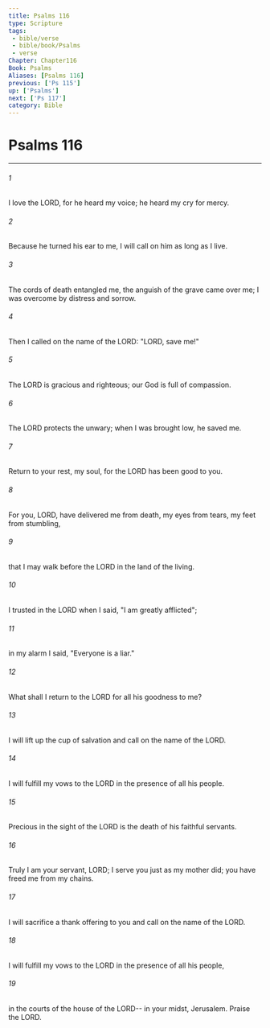 ```yaml
---
title: Psalms 116
type: Scripture
tags:
 - bible/verse
 - bible/book/Psalms
 - verse
Chapter: Chapter116
Book: Psalms
Aliases: [Psalms 116]
previous: ['Ps 115']
up: ['Psalms']
next: ['Ps 117']
category: Bible
---
```

# Psalms 116

***


###### 1 
I love the LORD, for he heard my voice; he heard my cry for mercy. 

###### 2 
Because he turned his ear to me, I will call on him as long as I live. 

###### 3 
The cords of death entangled me, the anguish of the grave came over me; I was overcome by distress and sorrow. 

###### 4 
Then I called on the name of the LORD: "LORD, save me!" 

###### 5 
The LORD is gracious and righteous; our God is full of compassion. 

###### 6 
The LORD protects the unwary; when I was brought low, he saved me. 

###### 7 
Return to your rest, my soul, for the LORD has been good to you. 

###### 8 
For you, LORD, have delivered me from death, my eyes from tears, my feet from stumbling, 

###### 9 
that I may walk before the LORD in the land of the living. 

###### 10 
I trusted in the LORD when I said, "I am greatly afflicted"; 

###### 11 
in my alarm I said, "Everyone is a liar." 

###### 12 
What shall I return to the LORD for all his goodness to me? 

###### 13 
I will lift up the cup of salvation and call on the name of the LORD. 

###### 14 
I will fulfill my vows to the LORD in the presence of all his people. 

###### 15 
Precious in the sight of the LORD is the death of his faithful servants. 

###### 16 
Truly I am your servant, LORD; I serve you just as my mother did; you have freed me from my chains. 

###### 17 
I will sacrifice a thank offering to you and call on the name of the LORD. 

###### 18 
I will fulfill my vows to the LORD in the presence of all his people, 

###### 19 
in the courts of the house of the LORD-- in your midst, Jerusalem. Praise the LORD. 
